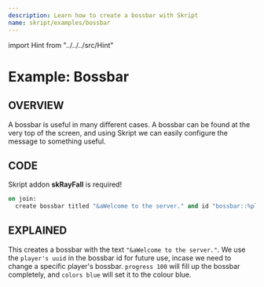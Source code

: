 ```yaml
---
description: Learn how to create a bossbar with Skript
name: skript/examples/bossbar
---
```


import Hint from "../../../src/Hint"

# Example: Bossbar

## OVERVIEW

A bossbar is useful in many different cases. A bossbar can be found at the very top of the screen, and using Skript we can easily configure the message to something useful.

## CODE

<Hint style="info">
Skript addon <strong>skRayFall</strong> is required!
</Hint>

```vb
on join:
  create bossbar titled "&aWelcome to the server." and id "bossbar::%player's uuid%" for player with progress 100 with colors blue
```

## EXPLAINED

This creates a bossbar with the text `"&aWelcome to the server."`. We use the `player's uuid` in the bossbar id for future use, incase we need to change a specific player's bossbar. `progress 100` will fill up the bossbar completely, and `colors blue` will set it to the colour blue.
